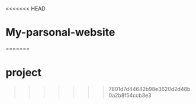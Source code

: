 <<<<<<< HEAD
# My-parsonal-website
=======
# project
>>>>>>> 7801d7d44642b98e3620d2d48b0a2b8f54ccb3e3
